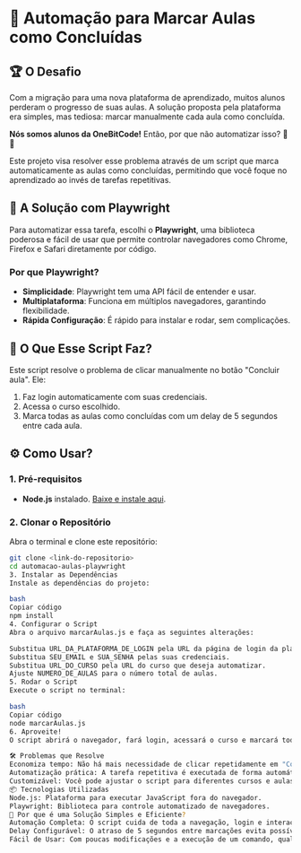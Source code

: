 # 🤖 Automação para Marcar Aulas como Concluídas

## 🏆 O Desafio
Com a migração para uma nova plataforma de aprendizado, muitos alunos perderam o progresso de suas aulas. A solução proposta pela plataforma era simples, mas tediosa: marcar manualmente cada aula como concluída.

**Nós somos alunos da OneBitCode!** Então, por que não automatizar isso? 🤘🔥

Este projeto visa resolver esse problema através de um script que marca automaticamente as aulas como concluídas, permitindo que você foque no aprendizado ao invés de tarefas repetitivas.

## 🚀 A Solução com Playwright

Para automatizar essa tarefa, escolhi o **Playwright**, uma biblioteca poderosa e fácil de usar que permite controlar navegadores como Chrome, Firefox e Safari diretamente por código.

### **Por que Playwright?**
- **Simplicidade**: Playwright tem uma API fácil de entender e usar.
- **Multiplataforma**: Funciona em múltiplos navegadores, garantindo flexibilidade.
- **Rápida Configuração**: É rápido para instalar e rodar, sem complicações.

## 🧰 O Que Esse Script Faz?
Este script resolve o problema de clicar manualmente no botão "Concluir aula". Ele:
1. Faz login automaticamente com suas credenciais.
2. Acessa o curso escolhido.
3. Marca todas as aulas como concluídas com um delay de 5 segundos entre cada aula.

## ⚙️ Como Usar?

### 1. **Pré-requisitos**
- **Node.js** instalado. [Baixe e instale aqui](https://nodejs.org/).

### 2. **Clonar o Repositório**
Abra o terminal e clone este repositório:

```bash
git clone <link-do-repositorio>
cd automacao-aulas-playwright
3. Instalar as Dependências
Instale as dependências do projeto:

bash
Copiar código
npm install
4. Configurar o Script
Abra o arquivo marcarAulas.js e faça as seguintes alterações:

Substitua URL_DA_PLATAFORMA_DE_LOGIN pela URL da página de login da plataforma.
Substitua SEU_EMAIL e SUA_SENHA pelas suas credenciais.
Substitua URL_DO_CURSO pela URL do curso que deseja automatizar.
Ajuste NUMERO_DE_AULAS para o número total de aulas.
5. Rodar o Script
Execute o script no terminal:

bash
Copiar código
node marcarAulas.js
6. Aproveite!
O script abrirá o navegador, fará login, acessará o curso e marcará todas as aulas como concluídas automaticamente.

🛠️ Problemas que Resolve
Economiza tempo: Não há mais necessidade de clicar repetidamente em "Concluir aula".
Automatização prática: A tarefa repetitiva é executada de forma automática.
Customizável: Você pode ajustar o script para diferentes cursos e aulas com facilidade.
📦 Tecnologias Utilizadas
Node.js: Plataforma para executar JavaScript fora do navegador.
Playwright: Biblioteca para controle automatizado de navegadores.
🤔 Por que é uma Solução Simples e Eficiente?
Automação Completa: O script cuida de toda a navegação, login e interação com a plataforma.
Delay Configurável: O atraso de 5 segundos entre marcações evita possíveis bloqueios no sistema.
Fácil de Usar: Com poucas modificações e a execução de um comando, qualquer um pode rodar essa automação.
